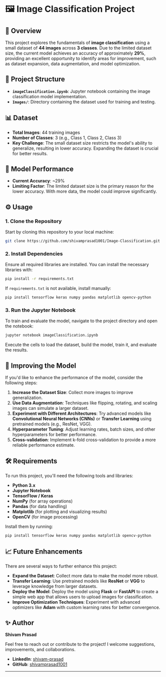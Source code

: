 
# 🖼️ Image Classification Project

## 📝 Overview
This project explores the fundamentals of **image classification** using a small dataset of **44 images** across **3 classes**. Due to the limited dataset size, the current model achieves an accuracy of approximately **29%**, providing an excellent opportunity to identify areas for improvement, such as dataset expansion, data augmentation, and model optimization.

## 📂 Project Structure
- **`imageClassification.ipynb`**: Jupyter notebook containing the image classification model implementation.
- **`Images/`**: Directory containing the dataset used for training and testing.

## 📊 Dataset
- **Total Images**: 44 training images
- **Number of Classes**: 3 (e.g., Class 1, Class 2, Class 3)
- **Key Challenge**: The small dataset size restricts the model's ability to generalize, resulting in lower accuracy. Expanding the dataset is crucial for better results.

## 🚀 Model Performance
- **Current Accuracy**: ~29%
- **Limiting Factor**: The limited dataset size is the primary reason for the lower accuracy. With more data, the model could improve significantly.

## ⚙️ Usage

### 1. Clone the Repository
Start by cloning this repository to your local machine:
```bash
git clone https://github.com/shivamprasad1001/Image-Classification.git
```

### 2. Install Dependencies
Ensure all required libraries are installed. You can install the necessary libraries with:
```bash
pip install -r requirements.txt
```

If `requirements.txt` is not available, install manually:
```bash
pip install tensorflow keras numpy pandas matplotlib opencv-python
```

### 3. Run the Jupyter Notebook
To train and evaluate the model, navigate to the project directory and open the notebook:
```bash
jupyter notebook imageClassification.ipynb
```
Execute the cells to load the dataset, build the model, train it, and evaluate the results.

## 🔧 Improving the Model
If you'd like to enhance the performance of the model, consider the following steps:

1. **Increase the Dataset Size**: Collect more images to improve generalization.
2. **Use Data Augmentation**: Techniques like flipping, rotating, and scaling images can simulate a larger dataset.
3. **Experiment with Different Architectures**: Try advanced models like **Convolutional Neural Networks (CNNs)** or **Transfer Learning** using pretrained models (e.g., ResNet, VGG).
4. **Hyperparameter Tuning**: Adjust learning rates, batch sizes, and other hyperparameters for better performance.
5. **Cross-validation**: Implement k-fold cross-validation to provide a more reliable performance estimate.

## 🛠️ Requirements
To run this project, you'll need the following tools and libraries:
- **Python 3.x**
- **Jupyter Notebook**
- **TensorFlow / Keras**
- **NumPy** (for array operations)
- **Pandas** (for data handling)
- **Matplotlib** (for plotting and visualizing results)
- **OpenCV** (for image processing)

Install them by running:
```bash
pip install tensorflow keras numpy pandas matplotlib opencv-python
```

## 📈 Future Enhancements
There are several ways to further enhance this project:

- **Expand the Dataset**: Collect more data to make the model more robust.
- **Transfer Learning**: Use pretrained models like **ResNet** or **VGG** to leverage knowledge from larger datasets.
- **Deploy the Model**: Deploy the model using **Flask** or **FastAPI** to create a simple web app that allows users to upload images for classification.
- **Improve Optimization Techniques**: Experiment with advanced optimizers like **Adam** with custom learning rates for better convergence.



## ✨ Author
**Shivam Prasad**

Feel free to reach out or contribute to the project! I welcome suggestions, improvements, and collaborations.

- **LinkedIn**: [shivam-prasad](https://www.linkedin.com/in/shivam-prasad1001/)
- **GitHub**: [shivamprasad1001](https://github.com/shivamprasad1001)

---

